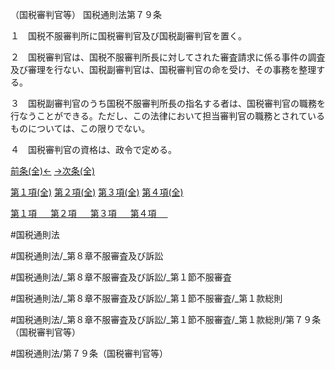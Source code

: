（国税審判官等）
国税通則法第７９条

１　国税不服審判所に国税審判官及び国税副審判官を置く。

２　国税審判官は、国税不服審判所長に対してされた審査請求に係る事件の調査及び審理を行ない、国税副審判官は、国税審判官の命を受け、その事務を整理する。

３　国税副審判官のうち国税不服審判所長の指名する者は、国税審判官の職務を行なうことができる。ただし、この法律において担当審判官の職務とされているものについては、この限りでない。

４　国税審判官の資格は、政令で定める。

[前条(全)←](国税通則法＿＿＿＿＿第７８条_.md)    [→次条(全)](国税通則法＿＿＿＿＿第８０条_.md)

[第１項(全)](国税通則法＿＿＿＿＿第７９条第１項_.md)  [第２項(全)](国税通則法＿＿＿＿＿第７９条第２項_.md)  [第３項(全)](国税通則法＿＿＿＿＿第７９条第３項_.md)  [第４項(全)](国税通則法＿＿＿＿＿第７９条第４項_.md)  

[第１項 　 ](国税通則法＿＿＿＿＿第７９条第１項.md)  [第２項 　 ](国税通則法＿＿＿＿＿第７９条第２項.md)  [第３項 　 ](国税通則法＿＿＿＿＿第７９条第３項.md)  [第４項 　 ](国税通則法＿＿＿＿＿第７９条第４項.md)  

#国税通則法

#国税通則法/_第８章不服審査及び訴訟

#国税通則法/_第８章不服審査及び訴訟/_第１節不服審査

#国税通則法/_第８章不服審査及び訴訟/_第１節不服審査/_第１款総則

#国税通則法/_第８章不服審査及び訴訟/_第１節不服審査/_第１款総則/第７９条（国税審判官等）

#国税通則法/第７９条（国税審判官等）


